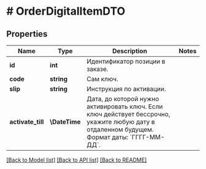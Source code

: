 # # OrderDigitalItemDTO

## Properties

Name | Type | Description | Notes
------------ | ------------- | ------------- | -------------
**id** | **int** | Идентификатор позиции в заказе. |
**code** | **string** | Сам ключ. |
**slip** | **string** | Инструкция по активации. |
**activate_till** | **\DateTime** | Дата, до которой нужно активировать ключ. Если ключ действует бессрочно, укажите любую дату в отдаленном будущем.  Формат даты: &#x60;ГГГГ-ММ-ДД&#x60;. |

[[Back to Model list]](../../README.md#models) [[Back to API list]](../../README.md#endpoints) [[Back to README]](../../README.md)
